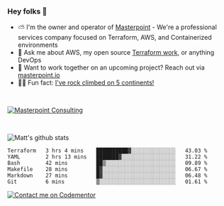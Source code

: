 

### Hey folks 👋



- ⛅️ I'm the owner and operator of [Masterpoint](https://masterpoint.io) - We're a professional services company focused on Terraform, AWS, and Containerized environments
- 💬 Ask me about AWS, my open source [Terraform work](https://github.com/masterpointio?q=terraform&type=&language=hcl), or anything DevOps
- 🔨 Want to work together on an upcoming project? Reach out via [masterpoint.io](https://masterpoint.io)
- 🧗‍♂️ Fun fact: [I've rock climbed on 5 continents!](https://www.rockandice.com/videos/weekend-whippers/weekend-whipper-gunning-for-it-on-south-six-shooter/)

<br>


[![Masterpoint Consulting](https://masterpoint-public.s3.us-west-2.amazonaws.com/Logo-medium.png)](https://masterpoint.io)

<br>


![Matt's github stats](https://github-readme-stats.vercel.app/api?username=Gowiem&count_private=true&theme=cobalt&show_icons=true)

<!--START_SECTION:waka-->

```text
Terraform   3 hrs 4 mins    ██████████▓░░░░░░░░░░░░░░   43.03 %
YAML        2 hrs 13 mins   ███████▓░░░░░░░░░░░░░░░░░   31.22 %
Bash        42 mins         ██▒░░░░░░░░░░░░░░░░░░░░░░   09.89 %
Makefile    28 mins         █▓░░░░░░░░░░░░░░░░░░░░░░░   06.67 %
Markdown    27 mins         █▓░░░░░░░░░░░░░░░░░░░░░░░   06.48 %
Git         6 mins          ▒░░░░░░░░░░░░░░░░░░░░░░░░   01.61 %
```

<!--END_SECTION:waka-->

[![Contact me on Codementor](https://www.codementor.io/m-badges/gowiem/find-me-on-cm-b.svg)](https://www.codementor.io/@gowiem?refer=badge)
